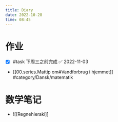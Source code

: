 ```yaml
---
title: Diary
date: 2022-10-28
time: 08:45
---
```


# 作业
- [x] #task 下周三之前完成 ✅ 2022-11-03
- [[00.series.Mattip om#Vandforbrug i hjemmet]] #category/Dansk/matematik 

# 数学笔记
- ![[Regnehieraki]]


